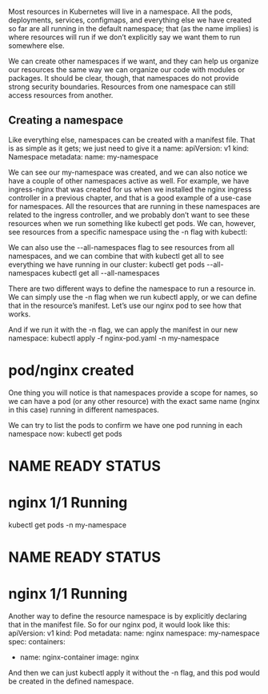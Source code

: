 Most resources in Kubernetes will live in a namespace. All the pods, deployments, services, configmaps, and everything else we have created so far are all running in the default namespace; that (as the name implies) is where resources will run if we don’t explicitly say we want them to run somewhere else.

We can create other namespaces if we want, and they can help us organize our resources the same way we can organize our code with modules or packages. It should be clear, though, that namespaces do not provide strong security boundaries. Resources from one namespace can still access resources from another.

## Creating a namespace
Like everything else, namespaces can be created with a manifest file. That is as simple as it gets; we just need to give it a name:
apiVersion: v1
kind: Namespace
metadata:
  name: my-namespace

We can see our my-namespace was created, and we can also notice we have a couple of other namespaces active as well. For example, we have ingress-nginx that was created for us when we installed the nginx ingress controller in a previous chapter, and that is a good example of a use-case for namespaces. All the resources that are running in these namespaces are related to the ingress controller, and we probably don’t want to see these resources when we run something like kubectl get pods. We can, however, see resources from a specific namespace using the -n flag with kubectl:

We can also use the --all-namespaces flag to see resources from all namespaces, and we can combine that with kubectl get all to see everything we have running in our cluster:
kubectl get pods --all-namespaces
kubectl get all --all-namespaces

There are two different ways to define the namespace to run a resource in. We can simply use the -n flag when we run kubectl apply, or we can define that in the resource’s manifest. Let’s use our nginx pod to see how that works.

And if we run it with the -n flag, we can apply the manifest in our new namespace:
kubectl apply -f nginx-pod.yaml -n my-namespace
# pod/nginx created

One thing you will notice is that namespaces provide a scope for names, so we can have a pod (or any other resource) with the exact same name (nginx in this case) running in different namespaces.

We can try to list the pods to confirm we have one pod running in each namespace now:
kubectl get pods
# NAME    READY   STATUS 
# nginx   1/1     Running

kubectl get pods -n my-namespace
# NAME    READY   STATUS   
# nginx   1/1     Running 

Another way to define the resource namespace is by explicitly declaring that in the manifest file. So for our nginx pod, it would look like this:
apiVersion: v1
kind: Pod
metadata:
  name: nginx
  namespace: my-namespace
spec:
  containers:
  - name: nginx-container
    image: nginx

And then we can just kubectl apply it without the -n flag, and this pod would be created in the defined namespace.


